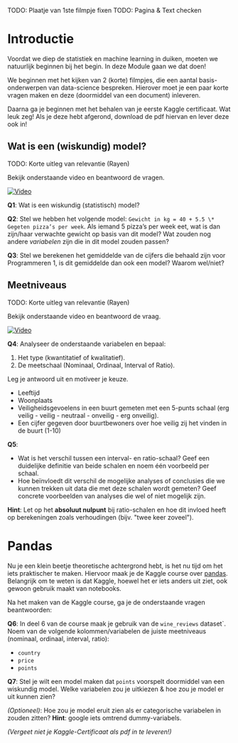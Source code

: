 TODO: Plaatje van 1ste filmpje fixen
TODO: Pagina & Text checken


# Introductie

Voordat we diep de statistiek en machine learning in duiken, moeten we natuurlijk beginnen bij het begin. In deze Module gaan we dat doen!

We beginnen met het kijken van 2 (korte) filmpjes, die een aantal basis-onderwerpen van data-science bespreken. Hierover moet je een paar korte vragen maken en deze (doormiddel van een document) inleveren.

Daarna ga je beginnen met het behalen van je eerste Kaggle certificaat. Wat leuk zeg! Als je deze hebt afgerond, download de pdf hiervan en lever deze ook in!

## Wat is een (wiskundig) model?

TODO: Korte uitleg van relevantie (Rayen)

Bekijk onderstaande video en beantwoord de vragen.

[![Video](http://img.youtube.com/vi/yQhTtdq_y9M/0.jpg)](http://www.youtube.com/watch?v=yQhTtdq_y9M&list=PL1Jt9Mfqf6egxIC99vcbWeDWTvOVq-7Mf&index=2 "What is a (mathematical) model?")

**Q1**: Wat is een wiskundig (statistisch) model?

**Q2**: Stel we hebben het volgende model: ``Gewicht in kg = 40 + 5.5 \* Gegeten pizza’s per week``. Als iemand 5 pizza’s per week eet, wat is dan zijn/haar verwachte gewicht op basis van dit model? Wat zouden nog andere *variabelen* zijn die in dit model zouden passen?

**Q3**: Stel we berekenen het gemiddelde van de cijfers die behaald zijn voor Programmeren 1, is dit gemiddelde dan ook een model? Waarom wel/niet?

## Meetniveaus

TODO: Korte uitleg van relevantie (Rayen)

Bekijk onderstaande video en beantwoord de vraag.

[![Video](http://img.youtube.com/vi/eghn__C7JLQ/0.jpg)](http://www.youtube.com/watch?v=eghn__C7JLQ "Understanding Measurement Levels")


**Q4**: Analyseer de onderstaande variabelen en bepaal:
1. Het type (kwantitatief of kwalitatief).
2. De meetschaal (Nominaal, Ordinaal, Interval of Ratio).

Leg je antwoord uit en motiveer je keuze.
- Leeftijd
- Woonplaats
- Veiligheidsgevoelens in een buurt gemeten met een 5-punts schaal (erg veilig - veilig - neutraal - onveilig - erg onveilig).
- Een cijfer gegeven door buurtbewoners over hoe veilig zij het vinden in de buurt (1-10)


**Q5**:
- Wat is het verschil tussen een interval- en ratio-schaal? Geef een duidelijke definitie van beide schalen en noem één voorbeeld per schaal.  
- Hoe beïnvloedt dit verschil de mogelijke analyses of conclusies die we kunnen trekken uit data die met deze schalen wordt gemeten? Geef concrete voorbeelden van analyses die wel of niet mogelijk zijn.  

**Hint**: Let op het **absoluut nulpunt** bij ratio-schalen en hoe dit invloed heeft op berekeningen zoals verhoudingen (bijv. "twee keer zoveel").  

# Pandas

Nu je een klein beetje theoretische achtergrond hebt, is het nu tijd om het iets praktischer te maken.  Hiervoor maak je de Kaggle course over [pandas](https://www.kaggle.com/learn/pandas). Belangrijk om te weten is dat Kaggle, hoewel het er iets anders uit ziet, ook gewoon gebruik maakt van notebooks.

Na het maken van de Kaggle course, ga je de onderstaande vragen beantwoorden:

**Q6**: In deel 6 van de course maak je gebruik van de ``wine_reviews`` dataset`. Noem van de volgende kolommen/variabelen de juiste meetniveaus (nominaal, ordinaal, interval, ratio):
- ``country``
- ``price``
- ``points``


**Q7**: Stel je wilt een model maken dat ``points`` voorspelt doormiddel van een wiskundig model. Welke variabelen zou je uitkiezen & hoe zou je model er uit kunnen zien?

*(Optioneel)*: Hoe zou je model eruit zien als er categorische variabelen in zouden zitten? **Hint**: google iets omtrend dummy-variabels.

*(Vergeet niet je Kaggle-Certificaat als pdf in te leveren!)*
